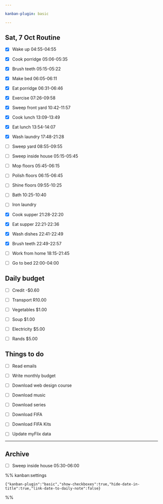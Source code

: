 ```yaml
---

kanban-plugin: basic

---
```


## Sat, 7 Oct Routine

- [x] Wake up 04:55-04:55
- [x] Cook porridge 05:06-05:35
- [x] Brush teeth 05:15-05:22
- [x] Make bed 06:05-06:11
- [x] Eat porridge 06:31-06:46
- [x] Exercise 07:26-09:58
- [x] Sweep front yard 10:42-11:57
- [x] Cook lunch 13:09-13:49
- [x] Eat lunch 13:54-14:07
- [x] Wash laundry 17:48-21:28
- [ ] Sweep yard 08:55-09:55
- [ ] Sweep inside house 05:15-05:45
- [ ] Mop floors 05:45-06:15
- [ ] Polish floors 06:15-06:45
- [ ] Shine floors 09:55-10:25
- [ ] Bath 10:25-10:40
- [ ] Iron laundry
- [x] Cook supper 21:28-22:20
- [x] Eat supper 22:21-22:36
- [x] Wash dishes 22:41-22:49
- [x] Brush teeth 22:49-22:57
- [ ] Work from home 18:15-21:45
- [ ] Go to bed 22:00-04:00


## Daily budget

- [ ] Credit -$0.60
- [ ] Transport R10.00
- [ ] Vegetables $1.00
- [ ] Soup $1.00
- [ ] Electricity $5.00
- [ ] Rands $5.00


## Things to do

- [ ] Read emails
- [ ] Write monthly budget
- [ ] Download web design course
- [ ] Download music
- [ ] Download series
- [ ] Download FIFA
- [ ] Download FIFA Kits
- [ ] Update myFlix data


***

## Archive

- [ ] Sweep inside house 05:30-06:00

%% kanban:settings
```
{"kanban-plugin":"basic","show-checkboxes":true,"hide-date-in-title":true,"link-date-to-daily-note":false}
```
%%